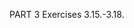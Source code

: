 PART 3 Exercises 3.15.-3.18.



<!-- Visit the deployed app at https://phonebook-backend-crimson-pine-1751.fly.dev/ -->